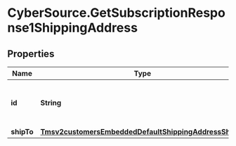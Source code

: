 # CyberSource.GetSubscriptionResponse1ShippingAddress

## Properties
Name | Type | Description | Notes
------------ | ------------- | ------------- | -------------
**id** | **String** | The Id of the Shipping Address Token. | [optional] 
**shipTo** | [**Tmsv2customersEmbeddedDefaultShippingAddressShipTo**](Tmsv2customersEmbeddedDefaultShippingAddressShipTo.md) |  | [optional] 


